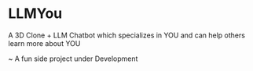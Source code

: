 # LLMYou
A 3D Clone + LLM Chatbot which specializes in YOU and can help others learn more about YOU 

~ A fun side project under Development 
